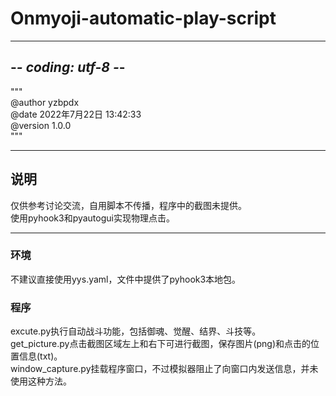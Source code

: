 # Onmyoji-automatic-play-script
****
## -*- coding: utf-8 -*-
"""  
@author yzbpdx  
@date 2022年7月22日 13:42:33  
@version 1.0.0  
"""
****
## 说明
仅供参考讨论交流，自用脚本不传播，程序中的截图未提供。  
使用pyhook3和pyautogui实现物理点击。
****
### 环境
不建议直接使用yys.yaml，文件中提供了pyhook3本地包。
### 程序
excute.py执行自动战斗功能，包括御魂、觉醒、结界、斗技等。  
get_picture.py点击截图区域左上和右下可进行截图，保存图片(png)和点击的位置信息(txt)。  
window_capture.py挂载程序窗口，不过模拟器阻止了向窗口内发送信息，并未使用这种方法。
